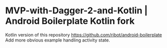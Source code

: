 # MVP-with-Dagger-2-and-Kotlin | Android Boilerplate Kotlin fork
Kotlin version of this repository https://github.com/ribot/android-boilerplate
Add more obvious example handling activity state.
